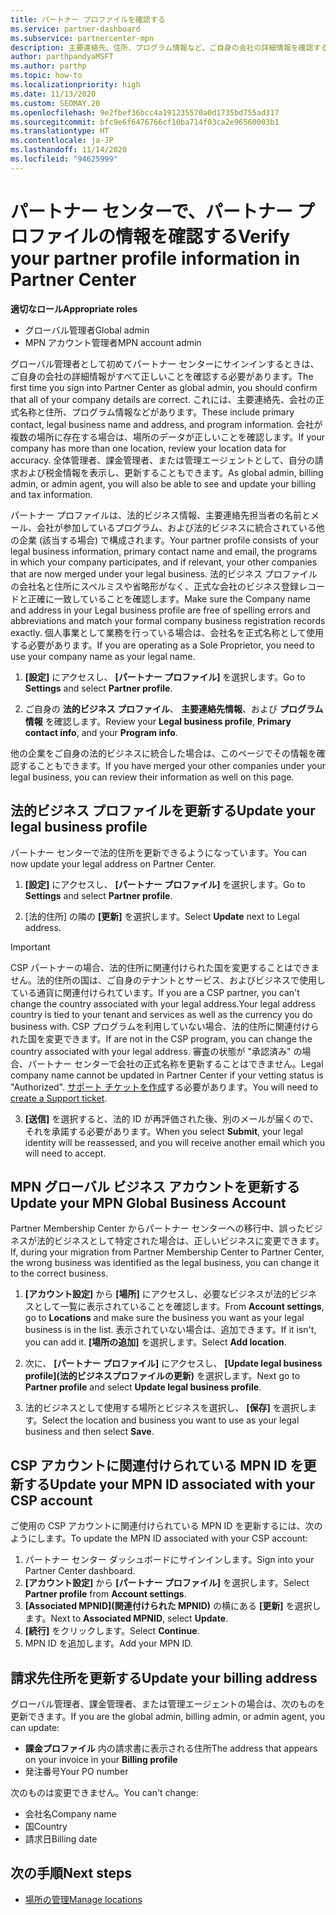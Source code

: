 ```yaml
---
title: パートナー プロファイルを確認する
ms.service: partner-dashboard
ms.subservice: partnercenter-mpn
description: 主要連絡先、住所、プログラム情報など、ご自身の会社の詳細情報を確認する方法について説明します。 また、法的住所や請求先住所を更新することもできます。
author: parthpandyaMSFT
ms.author: parthp
ms.topic: how-to
ms.localizationpriority: high
ms.date: 11/13/2020
ms.custom: SEOMAY.20
ms.openlocfilehash: 9e2fbef36bcc4a191235570a0d1735bd755ad317
ms.sourcegitcommit: bfc9e6f6476766cf10ba714f03ca2e96560003b1
ms.translationtype: HT
ms.contentlocale: ja-JP
ms.lasthandoff: 11/14/2020
ms.locfileid: "94625999"
---
```

# <a name="verify-your-partner-profile-information-in-partner-center"></a><span data-ttu-id="23c55-104">パートナー センターで、パートナー プロファイルの情報を確認する</span><span class="sxs-lookup"><span data-stu-id="23c55-104">Verify your partner profile information in Partner Center</span></span>

<span data-ttu-id="23c55-105">**適切なロール**</span><span class="sxs-lookup"><span data-stu-id="23c55-105">**Appropriate roles**</span></span>

- <span data-ttu-id="23c55-106">グローバル管理者</span><span class="sxs-lookup"><span data-stu-id="23c55-106">Global admin</span></span>
- <span data-ttu-id="23c55-107">MPN アカウント管理者</span><span class="sxs-lookup"><span data-stu-id="23c55-107">MPN account admin</span></span>

<span data-ttu-id="23c55-108">グローバル管理者として初めてパートナー センターにサインインするときは、ご自身の会社の詳細情報がすべて正しいことを確認する必要があります。</span><span class="sxs-lookup"><span data-stu-id="23c55-108">The first time you sign into Partner Center as global admin, you should confirm that all of your company details are correct.</span></span> <span data-ttu-id="23c55-109">これには、主要連絡先、会社の正式名称と住所、プログラム情報などがあります。</span><span class="sxs-lookup"><span data-stu-id="23c55-109">These include primary contact, legal business name and address, and program information.</span></span> <span data-ttu-id="23c55-110">会社が複数の場所に存在する場合は、場所のデータが正しいことを確認します。</span><span class="sxs-lookup"><span data-stu-id="23c55-110">If your company has more than one location, review your location data for accuracy.</span></span> <span data-ttu-id="23c55-111">全体管理者、課金管理者、または管理エージェントとして、自分の請求および税金情報を表示し、更新することもできます。</span><span class="sxs-lookup"><span data-stu-id="23c55-111">As global admin, billing admin, or admin agent, you will also be able to see and update your billing and tax information.</span></span>

<span data-ttu-id="23c55-112">パートナー プロファイルは、法的ビジネス情報、主要連絡先担当者の名前とメール、会社が参加しているプログラム、および法的ビジネスに統合されている他の企業 (該当する場合) で構成されます。</span><span class="sxs-lookup"><span data-stu-id="23c55-112">Your partner profile consists of your legal business information, primary contact name and email, the programs in which your company participates, and if relevant, your other companies that are now merged under your legal business.</span></span> <span data-ttu-id="23c55-113">法的ビジネス プロファイルの会社名と住所にスペルミスや省略形がなく、正式な会社のビジネス登録レコードと正確に一致していることを確認します。</span><span class="sxs-lookup"><span data-stu-id="23c55-113">Make sure the Company name and address in your Legal business profile are free of spelling errors and abbreviations and match your formal company business registration records exactly.</span></span> <span data-ttu-id="23c55-114">個人事業として業務を行っている場合は、会社名を正式名称として使用する必要があります。</span><span class="sxs-lookup"><span data-stu-id="23c55-114">If you are operating as a Sole Proprietor, you need to use your company name as your legal name.</span></span>

1. <span data-ttu-id="23c55-115">**[設定]** にアクセスし、 **[パートナー プロファイル]** を選択します。</span><span class="sxs-lookup"><span data-stu-id="23c55-115">Go to **Settings** and select **Partner profile**.</span></span>

2. <span data-ttu-id="23c55-116">ご自身の **法的ビジネス プロファイル**、 **主要連絡先情報**、および **プログラム情報** を確認します。</span><span class="sxs-lookup"><span data-stu-id="23c55-116">Review your **Legal business profile**, **Primary contact info**, and your **Program info**.</span></span>

<span data-ttu-id="23c55-117">他の企業をご自身の法的ビジネスに統合した場合は、このページでその情報を確認することもできます。</span><span class="sxs-lookup"><span data-stu-id="23c55-117">If you have merged your other companies under your legal business, you can review their information as well on this page.</span></span>

## <a name="update-your-legal-business-profile"></a><span data-ttu-id="23c55-118">法的ビジネス プロファイルを更新する</span><span class="sxs-lookup"><span data-stu-id="23c55-118">Update your legal business profile</span></span>

<span data-ttu-id="23c55-119">パートナー センターで法的住所を更新できるようになっています。</span><span class="sxs-lookup"><span data-stu-id="23c55-119">You can now update your legal address on Partner Center.</span></span>

1. <span data-ttu-id="23c55-120">**[設定]** にアクセスし、 **[パートナー プロファイル]** を選択します。</span><span class="sxs-lookup"><span data-stu-id="23c55-120">Go to **Settings** and select **Partner profile**.</span></span> 

2. <span data-ttu-id="23c55-121">[法的住所] の隣の **[更新]** を選択します。</span><span class="sxs-lookup"><span data-stu-id="23c55-121">Select **Update** next to Legal address.</span></span> 

>[!Important]
><span data-ttu-id="23c55-122">CSP パートナーの場合、法的住所に関連付けられた国を変更することはできません。法的住所の国は、ご自身のテナントとサービス、およびビジネスで使用している通貨に関連付けられています。</span><span class="sxs-lookup"><span data-stu-id="23c55-122">If you are a CSP partner, you can't change the country associated with your legal address.Your legal address country is tied to your tenant and services as well as the currency you do business with.</span></span> <span data-ttu-id="23c55-123">CSP プログラムを利用していない場合、法的住所に関連付けられた国を変更できます。</span><span class="sxs-lookup"><span data-stu-id="23c55-123">If are not in the CSP program, you can change the country associated with your legal address.</span></span> <span data-ttu-id="23c55-124">審査の状態が "承認済み" の場合、パートナー センターで会社の正式名称を更新することはできません。</span><span class="sxs-lookup"><span data-stu-id="23c55-124">Legal company name cannot be updated in Partner Center if your vetting status is "Authorized".</span></span> <span data-ttu-id="23c55-125">[サポート チケットを作成](https://partner.microsoft.com/dashboard/support/csp/servicerequests/create?stage=2&topicid=eb74583c-61b3-2124-bffc-00920e0ae772)する必要があります。</span><span class="sxs-lookup"><span data-stu-id="23c55-125">You will need to [create a Support ticket](https://partner.microsoft.com/dashboard/support/csp/servicerequests/create?stage=2&topicid=eb74583c-61b3-2124-bffc-00920e0ae772).</span></span>

3. <span data-ttu-id="23c55-126">**[送信]** を選択すると、法的 ID が再評価された後、別のメールが届くので、それを承諾する必要があります。</span><span class="sxs-lookup"><span data-stu-id="23c55-126">When you select **Submit**, your legal identity will be reassessed, and you will receive another email which you will need to accept.</span></span>

## <a name="update-your-mpn-global-business-account"></a><span data-ttu-id="23c55-127">MPN グローバル ビジネス アカウントを更新する</span><span class="sxs-lookup"><span data-stu-id="23c55-127">Update your MPN Global Business Account</span></span>

<span data-ttu-id="23c55-128">Partner Membership Center からパートナー センターへの移行中、誤ったビジネスが法的ビジネスとして特定された場合は、正しいビジネスに変更できます。</span><span class="sxs-lookup"><span data-stu-id="23c55-128">If, during your migration from Partner Membership Center to Partner Center, the wrong business was identified as the legal business, you can change it to the correct business.</span></span>

1. <span data-ttu-id="23c55-129">**[アカウント設定]** から **[場所]** にアクセスし、必要なビジネスが法的ビジネスとして一覧に表示されていることを確認します。</span><span class="sxs-lookup"><span data-stu-id="23c55-129">From **Account settings**, go to **Locations** and make sure the business you want as your legal business is in the list.</span></span> <span data-ttu-id="23c55-130">表示されていない場合は、追加できます。</span><span class="sxs-lookup"><span data-stu-id="23c55-130">If it isn't, you can add it.</span></span> <span data-ttu-id="23c55-131">**[場所の追加]** を選択します。</span><span class="sxs-lookup"><span data-stu-id="23c55-131">Select **Add location**.</span></span>

2. <span data-ttu-id="23c55-132">次に、 **[パートナー プロファイル]** にアクセスし、 **[Update legal business profile]\(法的ビジネスプロファイルの更新\)** を選択します。</span><span class="sxs-lookup"><span data-stu-id="23c55-132">Next go to **Partner profile** and select **Update legal business profile**.</span></span>

3. <span data-ttu-id="23c55-133">法的ビジネスとして使用する場所とビジネスを選択し、 **[保存]** を選択します。</span><span class="sxs-lookup"><span data-stu-id="23c55-133">Select the location and business you want to use as your legal business and then select **Save**.</span></span>

## <a name="update-your-mpn-id-associated-with-your-csp-account"></a><span data-ttu-id="23c55-134">CSP アカウントに関連付けられている MPN ID を更新する</span><span class="sxs-lookup"><span data-stu-id="23c55-134">Update your MPN ID associated with your CSP account</span></span>

<span data-ttu-id="23c55-135">ご使用の CSP アカウントに関連付けられている MPN ID を更新するには、次のようにします。</span><span class="sxs-lookup"><span data-stu-id="23c55-135">To update the MPN ID associated with your CSP account:</span></span>

1. <span data-ttu-id="23c55-136">パートナー センター ダッシュボードにサインインします。</span><span class="sxs-lookup"><span data-stu-id="23c55-136">Sign into your Partner Center dashboard.</span></span>
1. <span data-ttu-id="23c55-137">**[アカウント設定]** から **[パートナー プロファイル]** を選択します。</span><span class="sxs-lookup"><span data-stu-id="23c55-137">Select **Partner profile** from **Account settings**.</span></span>
1. <span data-ttu-id="23c55-138">**[Associated MPNID]\(関連付けられた MPNID\)** の横にある **[更新]** を選択します。</span><span class="sxs-lookup"><span data-stu-id="23c55-138">Next to **Associated MPNID**, select **Update**.</span></span>
1. <span data-ttu-id="23c55-139">**[続行]** をクリックします。</span><span class="sxs-lookup"><span data-stu-id="23c55-139">Select **Continue**.</span></span>
1. <span data-ttu-id="23c55-140">MPN ID を追加します。</span><span class="sxs-lookup"><span data-stu-id="23c55-140">Add your MPN ID.</span></span>


## <a name="update-your-billing-address"></a><span data-ttu-id="23c55-141">請求先住所を更新する</span><span class="sxs-lookup"><span data-stu-id="23c55-141">Update your billing address</span></span>

<span data-ttu-id="23c55-142">グローバル管理者、課金管理者、または管理エージェントの場合は、次のものを更新できます。</span><span class="sxs-lookup"><span data-stu-id="23c55-142">If you are the global admin, billing admin, or admin agent, you can update:</span></span>

- <span data-ttu-id="23c55-143">**課金プロファイル** 内の請求書に表示される住所</span><span class="sxs-lookup"><span data-stu-id="23c55-143">The address that appears on your invoice in your **Billing profile**</span></span>
- <span data-ttu-id="23c55-144">発注番号</span><span class="sxs-lookup"><span data-stu-id="23c55-144">Your PO number</span></span>

<span data-ttu-id="23c55-145">次のものは変更できません。</span><span class="sxs-lookup"><span data-stu-id="23c55-145">You can't change:</span></span>
 
- <span data-ttu-id="23c55-146">会社名</span><span class="sxs-lookup"><span data-stu-id="23c55-146">Company name</span></span>
- <span data-ttu-id="23c55-147">国</span><span class="sxs-lookup"><span data-stu-id="23c55-147">Country</span></span>
- <span data-ttu-id="23c55-148">請求日</span><span class="sxs-lookup"><span data-stu-id="23c55-148">Billing date</span></span>
 
## <a name="next-steps"></a><span data-ttu-id="23c55-149">次の手順</span><span class="sxs-lookup"><span data-stu-id="23c55-149">Next steps</span></span>

- [<span data-ttu-id="23c55-150">場所の管理</span><span class="sxs-lookup"><span data-stu-id="23c55-150">Manage locations</span></span>](manage-locations.md)

